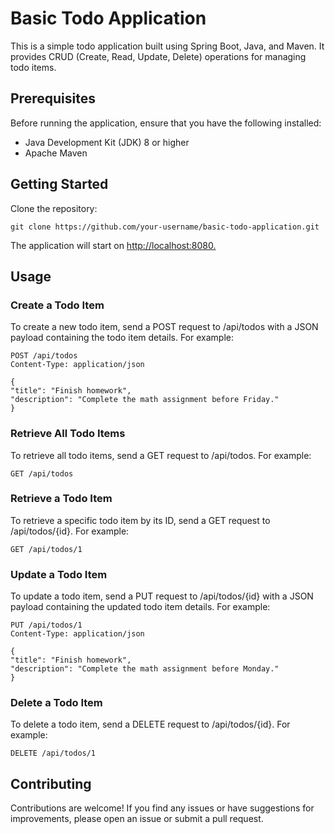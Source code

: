 # Basic Todo Application
This is a simple todo application built using Spring Boot, Java, and Maven. It provides CRUD (Create, Read, Update, Delete) operations for managing todo items.

## Prerequisites
Before running the application, ensure that you have the following installed:

* Java Development Kit (JDK) 8 or higher
* Apache Maven
## Getting Started
Clone the repository:
```shell
git clone https://github.com/your-username/basic-todo-application.git
```

The application will start on [http://localhost:8080.](http://localhost:8080.)

## Usage
### Create a Todo Item
To create a new todo item, send a POST request to /api/todos with a JSON payload containing the todo item details. For example:

```http
POST /api/todos
Content-Type: application/json

{
"title": "Finish homework",
"description": "Complete the math assignment before Friday."
}
```

### Retrieve All Todo Items
To retrieve all todo items, send a GET request to /api/todos. For example:

```http
GET /api/todos
```
### Retrieve a Todo Item
To retrieve a specific todo item by its ID, send a GET request to /api/todos/{id}. For example:

```http
GET /api/todos/1
```
### Update a Todo Item
To update a todo item, send a PUT request to /api/todos/{id} with a JSON payload containing the updated todo item details. For example:

```http
PUT /api/todos/1
Content-Type: application/json

{
"title": "Finish homework",
"description": "Complete the math assignment before Monday."
}
```
### Delete a Todo Item
To delete a todo item, send a DELETE request to /api/todos/{id}. For example:

```http
DELETE /api/todos/1
```
## Contributing
Contributions are welcome! If you find any issues or have suggestions for improvements, please open an issue or submit a pull request.
